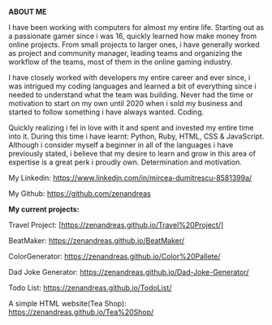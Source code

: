 **ABOUT ME**

I have been working with computers for almost my entire life. Starting out as a passionate gamer since i was 16, quickly learned how make money from online projects. From small projects to larger ones, i have generally worked as project and community manager, leading teams and organizing the workflow of the teams, most of them in the online gaming industry.

I have closely worked with developers my entire career and ever since, i was intrigued my coding languages and learned a bit of everything since i needed to understand what the team was building. Never had the time or motivation to start on my own until 2020 when i sold my business and started to follow something i have always wanted. Coding.

Quickly realizing i fel in love with it and spent and invested my entire time into it. During this time i have learnt: Python, Ruby, HTML, CSS & JavaScript. Although i consider myself a beginner in all of the languages i have previously stated, i believe that my desire to learn and grow in this area of expertise is a great perk i proudly own. Determination and motivation.

My Linkedin: https://www.linkedin.com/in/mircea-dumitrescu-8581399a/ 

My Github: https://github.com/zenandreas

**My current projects:**

Travel Project: [https://zenandreas.github.io/Travel%20Project/]

BeatMaker: https://zenandreas.github.io/BeatMaker/

ColorGenerator: https://zenandreas.github.io/Color%20Pallete/

Dad Joke Generator: https://zenandreas.github.io/Dad-Joke-Generator/

Todo List: https://zenandreas.github.io/TodoList/

A simple HTML website(Tea Shop): https://zenandreas.github.io/Tea%20Shop/
